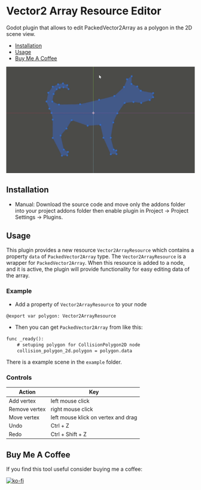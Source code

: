 # Vector2 Array Resource Editor
Godot plugin that allows to edit PackedVector2Array as a polygon in the 2D scene view. 

- [Installation](#installation)
- [Usage](#usage)
- [Buy Me A Coffee](#buy-me-a-coffee)

![editing_preview](images/editing_preview.gif)

## Installation

- Manual: Download the source code and move only the addons folder into your project addons folder then enable plugin in Project -> Project Settings -> Plugins.

## Usage

This plugin provides a new resource `Vector2ArrayResource` which contains a property `data` of `PackedVector2Array` type.
The `Vector2ArrayResource` is a wrapper for `PackedVector2Array`.
When this resource is added to a node, and it is active, the plugin will provide functionality for easy editing data of the array.

### Example
- Add a property of `Vector2ArrayResource` to your node
```
@export var polygon: Vector2ArrayResource
```
- Then you can get `PackedVector2Array` from like this:
```
func _ready():
	# setuping polygon for CollisionPolygon2D node
	collision_polygon_2d.polygon = polygon.data
```

There is a example scene in the `example` folder.

### Controls

|Action|Key|
|-|-|
|Add vertex|left mouse click|
|Remove vertex|right mouse click|
|Move vertex|left mouse klick on vertex and drag|
|Undo|Ctrl + Z|
|Redo|Ctrl + Shift + Z|

## Buy Me A Coffee

If you find this tool useful consider buying me a coffee:

[![ko-fi](https://ko-fi.com/img/githubbutton_sm.svg)](https://ko-fi.com/romanmovchan)
